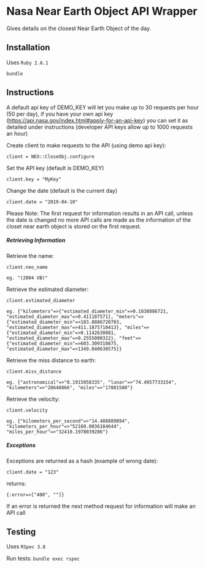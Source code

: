 # Nasa Near Earth Object API Wrapper

Gives details on the closest Near Earth Object of the day.

## Installation

Uses `Ruby 2.6.1`

`bundle`

## Instructions
A default api key of DEMO_KEY will let you make up to 30 requests per hour (50 per day), if you have your own api key (https://api.nasa.gov/index.html#apply-for-an-api-key) you can set it as detailed under instructions (developer API keys allow up to 1000 requests an hour)

Create client to make requests to the API (using demo api key):

```
client = NEO::CloseObj.configure
```

Set the API key (default is DEMO_KEY)
```
client.key = "MyKey"
```

Change the date (default is the current day)
```
client.date = "2019-04-10"
```
Please Note: The first request for information results in an API call, unless the date is changed no more API calls are made as the information of the closet near earth object is stored on the first request.

##### Retrieving Information

Retrieve the name:

```
client.neo_name

eg. "(2004 VB)"
```


Retrieve the estimated diameter:

```
client.estimated_diameter

eg. {"kilometers"=>{"estimated_diameter_min"=>0.1838886721, "estimated_diameter_max"=>0.411187571}, "meters"=>{"estimated_diameter_min"=>183.8886720703, "estimated_diameter_max"=>411.1875710413}, "miles"=>{"estimated_diameter_min"=>0.1142630881, "estimated_diameter_max"=>0.2555000322}, "feet"=>{"estimated_diameter_min"=>603.309310875, "estimated_diameter_max"=>1349.040630575}}
```


Retrieve the miss distance to earth:

```
client.miss_distance

eg. {"astronomical"=>"0.1915058335", "lunar"=>"74.4957733154", "kilometers"=>"28648866", "miles"=>"17801580"}
```


Retrieve the velocity:

```
client.velocity

eg. {"kilometers_per_second"=>"14.488889894", "kilometers_per_hour"=>"52160.0036184644", "miles_per_hour"=>"32410.1978039286"}
```

##### Exceptions

Exceptions are returned as a hash (example of wrong date):
```
client.date = "123"
```
returns:
```
{:error=>["400", ""]}
```
If an error is returned the next method request for information will make an API call


## Testing

Uses `RSpec 3.8`

Run tests:
`bundle exec rspec`
